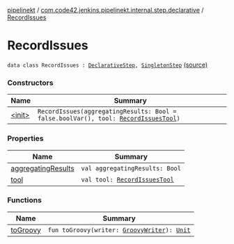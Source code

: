 [pipelinekt](../../index.md) / [com.code42.jenkins.pipelinekt.internal.step.declarative](../index.md) / [RecordIssues](./index.md)

# RecordIssues

`data class RecordIssues : `[`DeclarativeStep`](../../com.code42.jenkins.pipelinekt.core.step/-declarative-step.md)`, `[`SingletonStep`](../../com.code42.jenkins.pipelinekt.core.step/-singleton-step/index.md) [(source)](https://github.com/code42/pipelinekt/tree/master/internal/src/main/kotlin/com/code42/jenkins/pipelinekt/internal/step/declarative/RecordIssues.kt#L10)

### Constructors

| Name | Summary |
|---|---|
| [&lt;init&gt;](-init-.md) | `RecordIssues(aggregatingResults: Bool = false.boolVar(), tool: `[`RecordIssuesTool`](../../com.code42.jenkins.pipelinekt.core.issues/-record-issues-tool/index.md)`)` |

### Properties

| Name | Summary |
|---|---|
| [aggregatingResults](aggregating-results.md) | `val aggregatingResults: Bool` |
| [tool](tool.md) | `val tool: `[`RecordIssuesTool`](../../com.code42.jenkins.pipelinekt.core.issues/-record-issues-tool/index.md) |

### Functions

| Name | Summary |
|---|---|
| [toGroovy](to-groovy.md) | `fun toGroovy(writer: `[`GroovyWriter`](../../com.code42.jenkins.pipelinekt.core.writer/-groovy-writer/index.md)`): `[`Unit`](https://kotlinlang.org/api/latest/jvm/stdlib/kotlin/-unit/index.html) |
